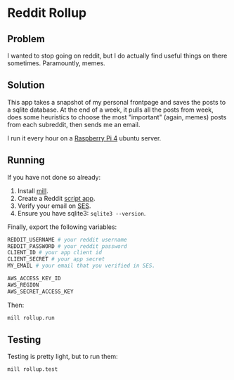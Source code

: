 # Reddit Rollup

## Problem

I wanted to stop going on reddit, but I do actually find useful things on there sometimes. Paramountly, memes.

## Solution

This app takes a snapshot of my personal frontpage and saves the posts to a sqlite database. At the end of a week, it pulls all the posts from week, does some heuristics to choose the most "important" (again, memes) posts from each subreddit, then sends me an email.

I run it every hour on a [Raspberry Pi 4](https://www.raspberrypi.org/products/raspberry-pi-4-model-b/) ubuntu server.

## Running

If you have not done so already:

1) Install [mill](http://www.lihaoyi.com/mill/#installation).
2) Create a Reddit [script app](https://github.com/reddit-archive/reddit/wiki/OAuth2-Quick-Start-Example#first-steps).
3) Verify your email on [SES](https://docs.aws.amazon.com/ses/latest/DeveloperGuide/quick-start.html).
4) Ensure you have sqlite3: `sqlite3 --version`.

Finally, export the following variables:

```bash
REDDIT_USERNAME # your reddit username
REDDIT_PASSWORD # your reddit password
CLIENT_ID # your app client id
CLIENT_SECRET # your app secret
MY_EMAIL # your email that you verified in SES.

AWS_ACCESS_KEY_ID
AWS_REGION
AWS_SECRET_ACCESS_KEY
```

Then:

```bash
mill rollup.run
```

## Testing

Testing is pretty light, but to run them:

```bash
mill rollup.test
```
